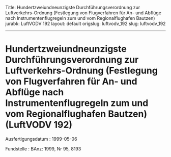 Title: Hundertzweiundneunzigste Durchführungsverordnung zur Luftverkehrs-Ordnung (Festlegung
  von Flugverfahren für An- und Abflüge nach Instrumentenflugregeln zum und vom Regionalflughafen
  Bautzen)
jurabk: LuftVODV 192
layout: default
origslug: luftvodv_192
slug: luftvodv_192

---

# Hundertzweiundneunzigste Durchführungsverordnung zur Luftverkehrs-Ordnung (Festlegung von Flugverfahren für An- und Abflüge nach Instrumentenflugregeln zum und vom Regionalflughafen Bautzen) (LuftVODV 192)

Ausfertigungsdatum
:   1999-05-06

Fundstelle
:   BAnz: 1999, Nr 95, 8193


